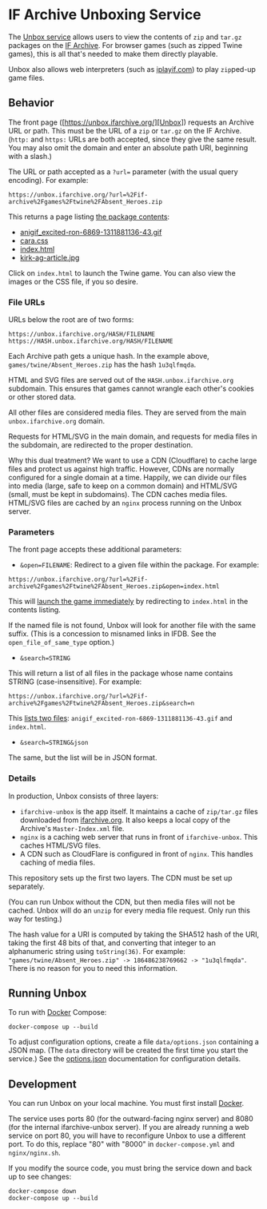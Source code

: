 IF Archive Unboxing Service
===========================

The [Unbox service][Unbox] allows users to view the contents of `zip` and `tar.gz` packages on the [IF Archive][ifarch]. For browser games (such as zipped Twine games), this is all that's needed to make them directly playable.

Unbox also allows web interpreters (such as [iplayif.com][iplayif]) to play `zip`ped-up game files.

[ifarch]: https://ifarchive.org/
[iplayif]: https://iplayif.com/
[Unbox]: https://unbox.ifarchive.org/

## Behavior

The front page ([https://unbox.ifarchive.org/][Unbox]) requests an Archive URL or path. This must be the URL of a `zip` or `tar.gz` on the IF Archive. (`http:` and `https:` URLs are both accepted, since they give the same result. You may also omit the domain and enter an absolute path URI, beginning with a slash.)

The URL or path accepted as a `?url=` parameter (with the usual query encoding). For example:

```
https://unbox.ifarchive.org/?url=%2Fif-archive%2Fgames%2Ftwine%2FAbsent_Heroes.zip
```

This returns a page listing [the package contents][exlist]:

- [anigif_excited-ron-6869-1311881136-43.gif][exron]
- [cara.css][excara]
- [index.html][exindex]
- [kirk-ag-article.jpg][exkirk]

[exlist]: https://unbox.ifarchive.org/?url=https%3A%2F%2Fifarchive.org%2Fif-archive%2Fgames%2Ftwine%2FAbsent_Heroes.zip
[exindex]: https://1u3qlfmqda.unbox.ifarchive.org/1u3qlfmqda/index.html
[exkirk]: https://unbox.ifarchive.org/1u3qlfmqda/kirk-ag-article.jpg
[excara]: https://unbox.ifarchive.org/1u3qlfmqda/cara.css
[exron]: https://unbox.ifarchive.org/1u3qlfmqda/anigif_excited-ron-6869-1311881136-43.gif

Click on `index.html` to launch the Twine game. You can also view the images or the CSS file, if you so desire.

### File URLs

URLs below the root are of two forms:

```
https://unbox.ifarchive.org/HASH/FILENAME
https://HASH.unbox.ifarchive.org/HASH/FILENAME
```

Each Archive path gets a unique hash. In the example above, `games/twine/Absent_Heroes.zip` has the hash `1u3qlfmqda`.

HTML and SVG files are served out of the `HASH.unbox.ifarchive.org` subdomain. This ensures that games cannot wrangle each other's cookies or other stored data.

All other files are considered media files. They are served from the main `unbox.ifarchive.org` domain.

Requests for HTML/SVG in the main domain, and requests for media files in the subdomain, are redirected to the proper destination.

Why this dual treatment? We want to use a CDN (Cloudflare) to cache large files and protect us against high traffic. However, CDNs are normally configured for a single domain at a time. Happily, we can divide our files into media (large, safe to keep on a common domain) and HTML/SVG (small, must be kept in subdomains). The CDN caches media files. HTML/SVG files are cached by an `nginx` process running on the Unbox server.

### Parameters

The front page accepts these additional parameters:

- `&open=FILENAME`: Redirect to a given file within the package. For example:

```
https://unbox.ifarchive.org/?url=%2Fif-archive%2Fgames%2Ftwine%2FAbsent_Heroes.zip&open=index.html
```

This will [launch the game immediately][exlistopen] by redirecting to `index.html` in the contents listing.

[exlistopen]: https://unbox.ifarchive.org/?url=https%3A%2F%2Fifarchive.org%2Fif-archive%2Fgames%2Ftwine%2FAbsent_Heroes.zip&open=index.html

If the named file is not found, Unbox will look for another file with the same suffix. (This is a concession to misnamed links in IFDB. See the `open_file_of_same_type` option.)

- `&search=STRING`

This will return a list of all files in the package whose name contains STRING (case-insensitive). For example:

```
https://unbox.ifarchive.org/?url=%2Fif-archive%2Fgames%2Ftwine%2FAbsent_Heroes.zip&search=n
```

This [lists two files][exlistsearch]: `anigif_excited-ron-6869-1311881136-43.gif` and `index.html`.

[exlistsearch]: https://unbox.ifarchive.org/?url=https%3A%2F%2Fifarchive.org%2Fif-archive%2Fgames%2Ftwine%2FAbsent_Heroes.zip&search=n

- `&search=STRING&json`

The same, but the list will be in JSON format.

### Details

In production, Unbox consists of three layers:

- `ifarchive-unbox` is the app itself. It maintains a cache of `zip/tar.gz` files downloaded from [ifarchive.org][ifarch]. It also keeps a local copy of the Archive's `Master-Index.xml` file.
- `nginx` is a caching web server that runs in front of `ifarchive-unbox`. This caches HTML/SVG files.
- A CDN such as CloudFlare is configured in front of `nginx`. This handles caching of media files.

This repository sets up the first two layers. The CDN must be set up separately.

(You can run Unbox without the CDN, but then media files will not be cached. Unbox will do an `unzip` for every media file request. Only run this way for testing.)

The hash value for a URI is computed by taking the SHA512 hash of the URI, taking the first 48 bits of that, and converting that integer to an alphanumeric string using `toString(36)`. For example: `"games/twine/Absent_Heroes.zip" -> 186486238769662 -> "1u3qlfmqda"`. There is no reason for you to need this information.

## Running Unbox

To run with [Docker][] Compose:

```
docker-compose up --build
```

To adjust configuration options, create a file `data/options.json` containing a JSON map. (The `data` directory will be created the first time you start the service.) See the [options.json](./options.json.md) documentation for configuration details.

## Development

You can run Unbox on your local machine. You must first install [Docker][].

[Docker]: https://docs.docker.com/get-docker/

The service uses ports 80 (for the outward-facing nginx server) and 8080 (for the internal ifarchive-unbox server). If you are already running a web service on port 80, you will have to reconfigure Unbox to use a different port. To do this, replace "80" with "8000" in `docker-compose.yml` and `nginx/nginx.sh`.

If you modify the source code, you must bring the service down and back up to see changes:

```
docker-compose down
docker-compose up --build
```
